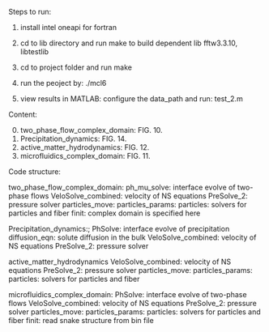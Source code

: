 Steps to run:

1. install intel oneapi for fortran 

2. cd to lib directory and run make to build dependent lib
   fftw3.3.10, libtestlib

3. cd to project folder and run make

4. run the peoject by:  ./mcl6

5. view results in MATLAB:  configure the data_path and run: test_2.m 



Content:

0. two_phase_flow_complex_domain: FIG. 10.
1. Precipitation_dynamics: FIG. 14. 
2. active_matter_hydrodynamics: FIG. 12.
3. microfluidics_complex_domain: FIG. 11.


Code structure:

two_phase_flow_complex_domain:
ph_mu_solve: interface evolve of two-phase flows
VeloSolve_combined: velocity of NS equations
PreSolve_2: pressure solver
particles_move: 
particles_params: 
particles: solvers for particles and fiber
finit: complex domain is specified here



Precipitation_dynamics:;
PhSolve: interface evolve of precipitation
diffusion_eqn: solute diffusion in the bulk
VeloSolve_combined: velocity of NS equations
PreSolve_2: pressure solver

active_matter_hydrodynamics
VeloSolve_combined: velocity of NS equations
PreSolve_2: pressure solver
particles_move: 
particles_params: 
particles: solvers for particles and fiber

microfluidics_complex_domain:
PhSolve: interface evolve of two-phase flows
VeloSolve_combined: velocity of NS equations
PreSolve_2: pressure solver
particles_move: 
particles_params: 
particles: solvers for particles and fiber
finit: read snake structure from bin file





